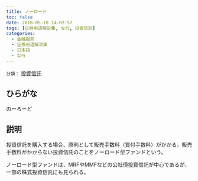 ```yaml
---
title: ノーロード
toc: false
date: 2018-05-18 14:02:57
tags: [证券用语解说集, な行, 投資信託]
categories:
  - 金融服务
  - 证券用语解说集
  - 日本語
  - な行
---
```


`分類：` [投資信託](/tags/投資信託/)

## ひらがな

のーろーど

## 説明

投資信託を購入する場合、原則として販売手数料（買付手数料）がかかる。販売手数料がかからない投資信託のことをノーロード型ファンドという。

ノーロード型ファンドは、MRFやMMFなどの公社債投資信託が中心であるが、一部の株式投資信託にも見られる。
